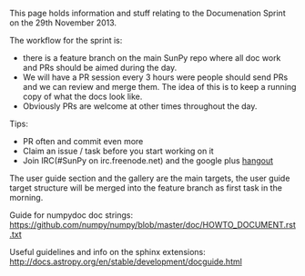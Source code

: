 This page holds information and stuff relating to the Documenation Sprint on the 29th November 2013.

The workflow for the sprint is: 

* there is a feature branch on the main SunPy repo where all doc work and PRs should be aimed during the day. 
* We will have a PR session every 3 hours were people should send PRs and we can review and merge them. The idea of this is to keep a running copy of what the docs look like. 
* Obviously PRs are welcome at other times throughout the day.

Tips:
* PR often and commit even more
* Claim an issue / task before you start working on it
* Join IRC(#SunPy on irc.freenode.net) and the google plus [hangout](https://plus.google.com/events/cil7ndamh5edn8ucis02cffslg0)

The user guide section and the gallery are the main targets, the user guide target structure will be merged into the feature branch as first task in the morning.

Guide for numpydoc doc strings: https://github.com/numpy/numpy/blob/master/doc/HOWTO_DOCUMENT.rst.txt

Useful guidelines and info on the sphinx extensions: http://docs.astropy.org/en/stable/development/docguide.html